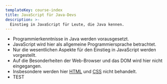 ```yaml
---
templateKey: course-index
title: JavaScript für Java-Devs
description: >-
  Einstieg in JavaScript für Leute, die Java kennen.
---
```


- Programmierkenntnisse in Java werden vorausgesetzt.
- JavaScript wird hier als allgemeine Programmiersprache betrachtet.
- Nur die wesentlichen Aspekte für den Einstieg in JavaScript werden vorgestellt.
- Auf die Besonderheiten der Web-Browser und das DOM wird hier nicht eingegangen.
- Insbesondere werden hier [HTML](/html-kompakt) und [CSS](/css-kompakt) nicht behandelt.
- TEST
